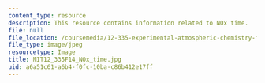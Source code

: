 ```yaml
---
content_type: resource
description: This resource contains information related to NOx time.
file: null
file_location: /coursemedia/12-335-experimental-atmospheric-chemistry-fall-2014/a6a51c61a6b4f0fc10bac86b412e17ff_MIT12_335F14_NOx_time.jpg
file_type: image/jpeg
resourcetype: Image
title: MIT12_335F14_NOx_time.jpg
uid: a6a51c61-a6b4-f0fc-10ba-c86b412e17ff
---
```

